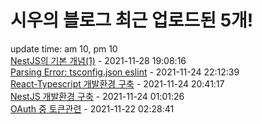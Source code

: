 # 시우의 블로그 최근 업로드된 5개!<br>

update time: am 10, pm 10<br>[NestJS의 기본 개념(1)](https://velog.io/@dev_shu/NestJS%EC%9D%98-%EA%B8%B0%EB%B3%B8-%EA%B0%9C%EB%85%901) - 2021-11-28 19:08:16<br>
[Parsing Error: tsconfig.json eslint](https://velog.io/@dev_shu/Parsing-Error-tsconfig.json-eslint) - 2021-11-24 22:12:39<br>
[React-Typescript 개발환경 구축](https://velog.io/@dev_shu/React-Typescript-%EA%B0%9C%EB%B0%9C%ED%99%98%EA%B2%BD-%EA%B5%AC%EC%B6%95) - 2021-11-24 20:41:17<br>
[NestJS 개발환경 구축](https://velog.io/@dev_shu/NestJS-%EA%B0%9C%EB%B0%9C%ED%99%98%EA%B2%BD-%EA%B5%AC%EC%B6%95) - 2021-11-24 01:01:26<br>
[OAuth 중 토큰관련](https://velog.io/@dev_shu/OAuth-%EC%A4%91-%ED%86%A0%ED%81%B0%EA%B4%80%EB%A0%A8) - 2021-11-22 02:28:41<br>
